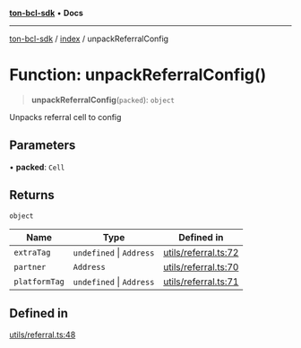 [**ton-bcl-sdk**](../../README.md) • **Docs**

***

[ton-bcl-sdk](../../README.md) / [index](../README.md) / unpackReferralConfig

# Function: unpackReferralConfig()

> **unpackReferralConfig**(`packed`): `object`

Unpacks referral cell to config

## Parameters

• **packed**: `Cell`

## Returns

`object`

| Name | Type | Defined in |
| ------ | ------ | ------ |
| `extraTag` | `undefined` \| `Address` | [utils/referral.ts:72](https://github.com/ton-fun-tech/ton-bcl-sdk/blob/ef763c160920e1ad75340ad15c4b7021fb9ec8c0/src/utils/referral.ts#L72) |
| `partner` | `Address` | [utils/referral.ts:70](https://github.com/ton-fun-tech/ton-bcl-sdk/blob/ef763c160920e1ad75340ad15c4b7021fb9ec8c0/src/utils/referral.ts#L70) |
| `platformTag` | `undefined` \| `Address` | [utils/referral.ts:71](https://github.com/ton-fun-tech/ton-bcl-sdk/blob/ef763c160920e1ad75340ad15c4b7021fb9ec8c0/src/utils/referral.ts#L71) |

## Defined in

[utils/referral.ts:48](https://github.com/ton-fun-tech/ton-bcl-sdk/blob/ef763c160920e1ad75340ad15c4b7021fb9ec8c0/src/utils/referral.ts#L48)
